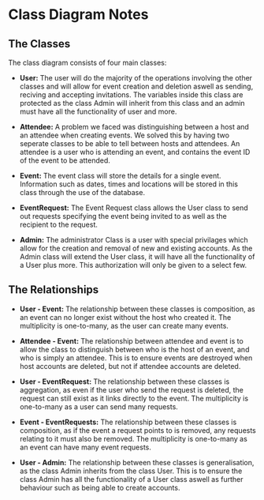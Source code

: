 # Class Diagram Notes

## The Classes

The class diagram consists of four main classes:

- __User:__ The user will do the majority of the operations involving the other classes and will allow for event creation and deletion aswell as sending, reciving and accepting invitations. The variables inside this class are protected as the class Admin will inherit from this class and an admin must have all the functionality of user and more.

- __Attendee:__ A problem we faced was distinguishing between a host and an attendee when creating events. We solved this by having two seperate classes to be able to tell between hosts and attendees. An attendee is a user who is attending an event, and contains the event ID of the event to be attended.

- __Event:__ The event class will store the details for a single event. Information such as dates, times and locations will be stored in this class through the use of the database.

- __EventRequest:__ The Event Request class allows the User class to send out requests specifying the event being invited to as well as the recipient to the request.

- __Admin:__ The administrator Class is a user with special privilages which allow for the creation and removal of new and existing accounts. As the Admin class will extend the User class, it will have all the functionality of a User plus more. This authorization will only be given to a select few. 

## The Relationships

- __User - Event:__ The relationship between these classes is composition, as an event can no longer exist without the host who created it. The multiplicity is one-to-many, as the user can create many events.

- __Attendee - Event:__ The relationship between attendee and event is to allow the class to distinguish between who is the host of an event, and who is simply an attendee. This is to ensure events are destroyed when host accounts are deleted, but not if attendee accounts are deleted.

- __User - EventRequest:__ The relationship between these classes is aggregation, as even if the user who send the request is deleted, the request can still exist as it links directly to the event. The multiplicity is one-to-many as a user can send many requests.

- __Event - EventRequests:__ The relationship between these classes is composition, as if the event a request points to is removed, any requests relating to it must also be removed. The multiplicity is one-to-many as an event can have many event requests.

- __User - Admin:__ The relationship between these classes is generalisation, as the class Admin inherits from the class User. This is to ensure the class Admin has all the functionality of a User class aswell as further behaviour such as being able to create accounts.
